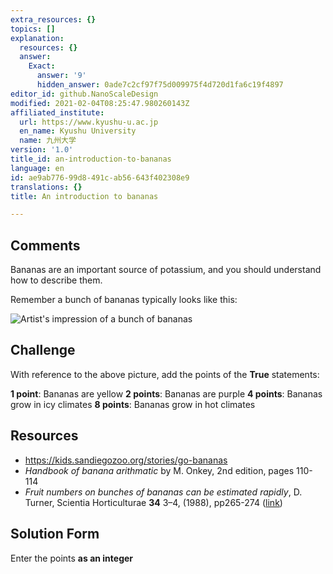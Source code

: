 ```yaml
---
extra_resources: {}
topics: []
explanation:
  resources: {}
  answer:
    Exact:
      answer: '9'
      hidden_answer: 0ade7c2cf97f75d009975f4d720d1fa6c19f4897
editor_id: github.NanoScaleDesign
modified: 2021-02-04T08:25:47.980260143Z
affiliated_institute:
  url: https://www.kyushu-u.ac.jp
  en_name: Kyushu University
  name: 九州大学
version: '1.0'
title_id: an-introduction-to-bananas
language: en
id: ae9ab776-99d8-491c-ab56-643f402308e9
translations: {}
title: An introduction to bananas

---
```


## Comments
Bananas are an important source of potassium, and you should understand how to describe them.

Remember a bunch of bananas typically looks like this:

![Artist's impression of a bunch of bananas](/api/v0/teachers/github.NanoScaleDesign/resources/public/799ce74d-d4ba-4a69-90b5-1358e643b362.png)

## Challenge
With reference to the above picture, add the points of the **True** statements:

**1 point**: Bananas are yellow
**2 points**: Bananas are purple
**4 points**: Bananas grow in icy climates
**8 points**: Bananas grow in hot climates

## Resources
- https://kids.sandiegozoo.org/stories/go-bananas
- _Handbook of banana arithmatic_ by M. Onkey, 2nd edition, pages 110-114
- _Fruit numbers on bunches of bananas can be estimated rapidly_, D. Turner, Scientia Horticulturae **34** 3–4, (1988), pp265-274  ([link](https://www.sciencedirect.com/science/article/abs/pii/0304423888900994))


## Solution Form
Enter the points **as an integer**
